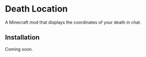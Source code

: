 # Death Location

A Minecraft mod that displays the coordinates of your death in chat.

## Installation

Coming soon.